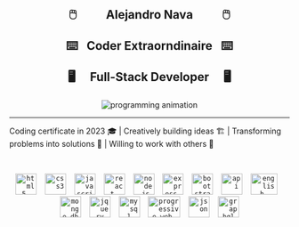 <h2><p align='center'>🖱️&emsp;&emsp;&ensp;Alejandro Nava&ensp;&emsp;&emsp;🖱️</p> <p align='center'>⌨️&ensp; Coder Extraorndinaire &ensp;⌨️</p> <p align='center'>🖥️&emsp; Full-Stack Developer &emsp;🖥️</p></h2>

<p align='center'>
  <img alt='programming animation' src='https://github.com/user-attachments/assets/6e796ceb-7a35-442b-8907-5b56a34504b3' />
</p>

---

<p>Coding certificate in 2023 🎓 | Creatively building ideas 🏗️ | Transforming problems into solutions 🧮 | Willing to work with others 🤝</p>
</br>
<p align='center'><code><img height="38" src="https://img.icons8.com/color/48/html-5--v1.png" alt="html-5--v1"/></code>&ensp;&nbsp;
<code><img height="38" src="https://img.icons8.com/color/48/css3.png" alt="css3"/></code>&ensp;&nbsp;
<code><img height="38" src="https://img.icons8.com/color/48/javascript--v1.png" alt="javascript--v1"/></code>&ensp;&nbsp;
<code><img height="38" src="https://img.icons8.com/color/48/react-native.png" alt="react-native"/></code>&ensp;&nbsp;
<code><img height="38" src="https://img.icons8.com/fluency/48/node-js.png" alt="node-js"/></code>&ensp;&nbsp;
<code><img height="38" src="https://img.icons8.com/officexs/80/000000/express-js.png" alt="express-js"/></code>&ensp;&nbsp;
<code><img height="38" src="https://img.icons8.com/color/48/bootstrap--v1.png" alt="bootstrap--v1"/></code>&ensp;&nbsp;
<code><img height="38" src="https://img.icons8.com/fluency/48/api.png" alt="api"/></code>&ensp;&nbsp;
<code><img width="48" height="38" src="https://img.icons8.com/office/80/english-mustache.png" alt="english-mustache"/></code>&ensp;&nbsp;
<code><img height="38" src="https://img.icons8.com/color/48/mongo-db.png" alt="mongo-db"/></code>&ensp;&nbsp;
<code><img height="38" src="https://img.icons8.com/external-tal-revivo-shadow-tal-revivo/48/external-jquery-is-a-javascript-library-designed-to-simplify-html-logo-shadow-tal-revivo.png" alt="jquery"/></code>&ensp;&nbsp;
<code><img height="38" src="https://img.icons8.com/external-those-icons-flat-those-icons/48/external-MySQL-programming-and-development-those-icons-flat-those-icons.png" alt="mysql"/></code>&ensp;&nbsp;
<code><img width="58" height="38" src="https://raw.githubusercontent.com/webmaxru/progressive-web-apps-logo/c43088c1809fbf5c45c04904db95d195ad7dc893/pwalogo.svg" alt="progressive-web-apps"/></code>&ensp;&nbsp;
<code><img height="38" src="https://img.icons8.com/color/48/java-web-token.png" alt="json-web-token"/></code>&ensp;&nbsp;
<code><img height="38" src="https://img.icons8.com/fluency/48/graphql.png" alt="graphql"/></code></p>

<!--
**nava003/nava003** is a ✨ _special_ ✨ repository because its `README.md` (this file) appears on your GitHub profile.

Here are some ideas to get you started:

- 🔭 I’m currently working on ...
- 🌱 I’m currently learning ...
- 👯 I’m looking to collaborate on ...
- 🤔 I’m looking for help with ...
- 💬 Ask me about ...
- 📫 How to reach me: ...
- 😄 Pronouns: ...
- ⚡ Fun fact: ...
-->
